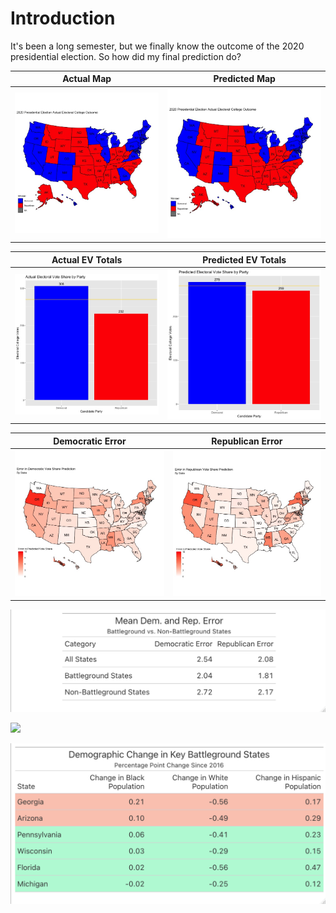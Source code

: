 # Introduction

It's been a long semester, but we finally know the outcome of the 2020 presidential election. So how did my final prediction do?


  Actual Map         |  Predicted Map
:-------------------------:|:-------------------------:
![](actual_outcome.jpeg)  |  ![](predicted_outcome.jpeg)


  Actual EV Totals         |  Predicted EV Totals
:-------------------------:|:-------------------------:
![](actual_bargraph.jpeg)  |  ![](predicted_bargraph.jpeg)


  Democratic Error        |  Republican Error
:-------------------------:|:-------------------------:
![](dem_error.jpeg)  |  ![](rep_error.jpeg)


![](mean_errors.png)

![](actual_predicted_margins.png)

![](demog_change.png)
